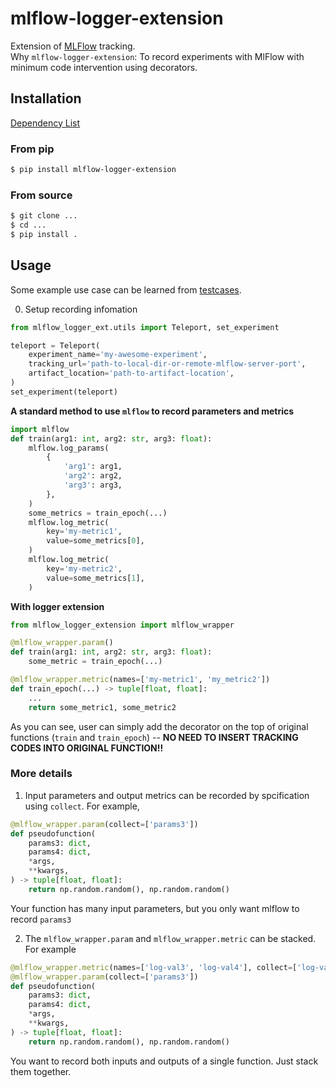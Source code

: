 # mlflow-logger-extension
Extension of [MLFlow](https://mlflow.org/) tracking.  
Why `mlflow-logger-extension`: To record experiments with MlFlow with minimum code intervention using decorators.

## Installation
[Dependency List](./pyproject.toml)  

### From pip
```bash
$ pip install mlflow-logger-extension
```

### From source
```bash
$ git clone ...
$ cd ...
$ pip install .
```

## Usage
Some example use case can be learned from [testcases](mlflow_logger_ext/tests/test_mlflow.py).

0. Setup recording infomation
```python
from mlflow_logger_ext.utils import Teleport, set_experiment

teleport = Teleport(
    experiment_name='my-awesome-experiment',
    tracking_url='path-to-local-dir-or-remote-mlflow-server-port',
    artifact_location='path-to-artifact-location',
)
set_experiment(teleport)
```

**A standard method to use `mlflow` to record parameters and metrics**
```python
import mlflow
def train(arg1: int, arg2: str, arg3: float):
    mlflow.log_params(
        {
            'arg1': arg1,
            'arg2': arg2,
            'arg3': arg3,
        },
    )
    some_metrics = train_epoch(...)
    mlflow.log_metric(
        key='my-metric1',
        value=some_metrics[0],
    )
    mlflow.log_metric(
        key='my-metric2',
        value=some_metrics[1],
    )
```

**With logger extension**
```python
from mlflow_logger_extension import mlflow_wrapper

@mlflow_wrapper.param()
def train(arg1: int, arg2: str, arg3: float):
    some_metric = train_epoch(...)

@mlflow_wrapper.metric(names=['my-metric1', 'my_metric2'])
def train_epoch(...) -> tuple[float, float]:
    ...
    return some_metric1, some_metric2
```
As you can see, user can simply add the decorator on the top of original functions (`train` and `train_epoch`) -- **NO NEED TO INSERT TRACKING CODES INTO ORIGINAL FUNCTION!!**

### More details
1. Input parameters and output metrics can be recorded by spcification using `collect`. For example,
```python
@mlflow_wrapper.param(collect=['params3'])
def pseudofunction(
    params3: dict,
    params4: dict,
    *args,
    **kwargs,
) -> tuple[float, float]:
    return np.random.random(), np.random.random()
```
Your function has many input parameters, but you only want mlflow to record `params3`

2. The `mlflow_wrapper.param` and `mlflow_wrapper.metric` can be stacked. For example
```python
@mlflow_wrapper.metric(names=['log-val3', 'log-val4'], collect=['log-val4'])
@mlflow_wrapper.param(collect=['params3'])
def pseudofunction(
    params3: dict,
    params4: dict,
    *args,
    **kwargs,
) -> tuple[float, float]:
    return np.random.random(), np.random.random()
```
You want to record both inputs and outputs of a single function. Just stack them together.
